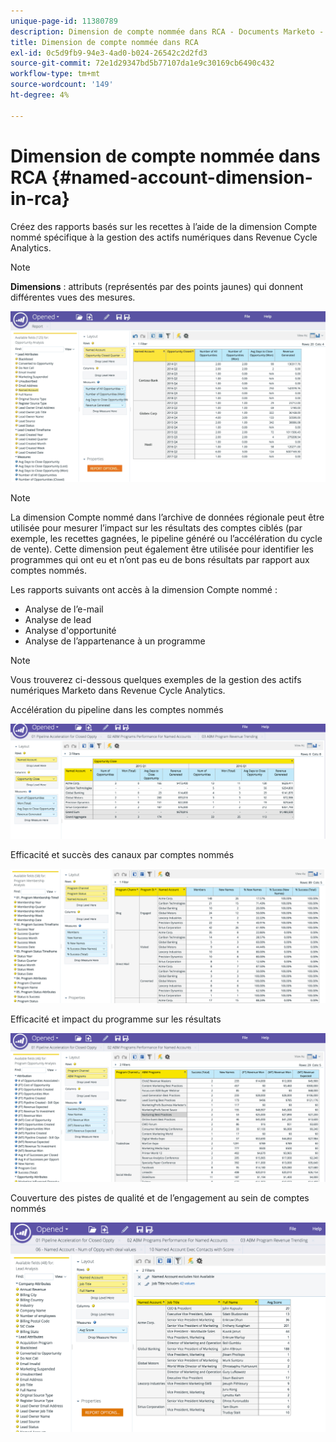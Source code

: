 ```yaml
---
unique-page-id: 11380789
description: Dimension de compte nommée dans RCA - Documents Marketo - Documentation du produit
title: Dimension de compte nommée dans RCA
exl-id: 0c5d9fb9-94e3-4ad0-b024-26542c2d2fd3
source-git-commit: 72e1d29347bd5b77107da1e9c30169cb6490c432
workflow-type: tm+mt
source-wordcount: '149'
ht-degree: 4%

---
```


# Dimension de compte nommée dans RCA {#named-account-dimension-in-rca}

Créez des rapports basés sur les recettes à l’aide de la dimension Compte nommé spécifique à la gestion des actifs numériques dans Revenue Cycle Analytics.

>[!NOTE]
>
>**Dimensions** : attributs (représentés par des points jaunes) qui donnent différentes vues des mesures.

![](assets/one-2.png)

>[!NOTE]
>
>La dimension Compte nommé dans l’archive de données régionale peut être utilisée pour mesurer l’impact sur les résultats des comptes ciblés (par exemple, les recettes gagnées, le pipeline généré ou l’accélération du cycle de vente). Cette dimension peut également être utilisée pour identifier les programmes qui ont eu et n’ont pas eu de bons résultats par rapport aux comptes nommés.

Les rapports suivants ont accès à la dimension Compte nommé :

* Analyse de l’e-mail
* Analyse de lead
* Analyse d&#39;opportunité
* Analyse de l’appartenance à un programme

>[!NOTE]
>
>Vous trouverez ci-dessous quelques exemples de la gestion des actifs numériques Marketo dans Revenue Cycle Analytics.

Accélération du pipeline dans les comptes nommés

![](assets/two-1.png)

Efficacité et succès des canaux par comptes nommés

![](assets/three-2.png)

Efficacité et impact du programme sur les résultats

![](assets/four-3.png)

Couverture des pistes de qualité et de l’engagement au sein de comptes nommés

![](assets/five-2.png)
